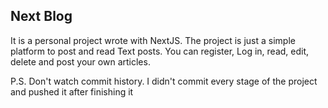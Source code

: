 ## Next Blog

It is a personal project wrote with NextJS. The project is just a simple platform to post and read Text posts. You can register, Log in, read, edit, delete and post your own articles. 

P.S. Don't watch commit history. I didn't commit every stage of the project and pushed it after finishing it
